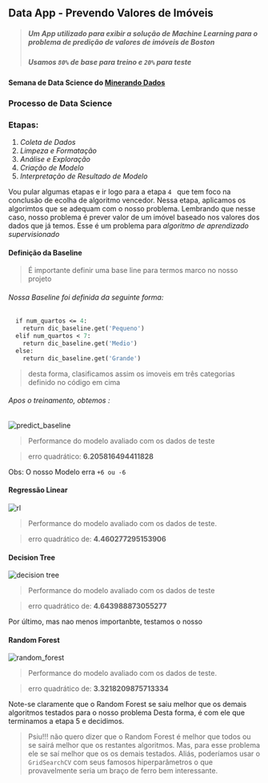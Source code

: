 ## Data App - Prevendo Valores de Imóveis
> ##### Um App utilizado para exibir a solução de Machine Learning para o problema de predição de valores de imóveis de Boston
> ##### Usamos ``` 80% ``` de base para treino e ```20%``` para teste
####  Semana de Data Science do [Minerando Dados](https://minerandodados.com.br/)
### Processo de Data Science 
### Etapas:

1. *Coleta de Dados*
2. *Limpeza e Formatação*
3. *Análise e Exploração* 
4. *Criação de Modelo*
5. *Interpretação de Resultado de Modelo*

Vou pular algumas etapas e ir logo para a etapa ```4 ``` que tem foco na conclusão de ecolha de algoritmo vencedor.
Nessa etapa, aplicamos os algorimtos que se adequam com o nosso problema. Lembrando que nesse caso, nosso problema é prever valor de um imóvel baseado nos valores dos dados que já temos. Esse é um problema para *algoritmo de aprendizado supervisionado*

#### Definição da Baseline
> É importante definir uma base line para termos marco no nosso projeto 
###### Nossa Baseline foi definida da seguinte forma:
```def retorna_baseline(num_quartos):
  if num_quartos <= 4:
    return dic_baseline.get('Pequeno')
  elif num_quartos < 7:
    return dic_baseline.get('Medio')
  else:
    return dic_baseline.get('Grande') 
```

> desta forma, clasificamos assim os imoveis em três categorias definido no código em cima

###### Apos o treinamento, obtemos :
![predict_baseline](https://user-images.githubusercontent.com/19332627/82248838-2f034200-991f-11ea-9ac1-69cf2b4a77a9.PNG)
> Performance do modelo avaliado com os dados de teste

> erro quadrático: **6.205816494411828**

Obs: O nosso Modelo erra ```+6 ou -6 ```

#### Regressão Linear
![rl](https://user-images.githubusercontent.com/19332627/82250696-50196200-9922-11ea-8137-68749949d93e.PNG)
> Performance do modelo avaliado com os dados de teste.

> erro quadrático de: **4.460277295153906**

#### Decision Tree 
![decision tree](https://user-images.githubusercontent.com/19332627/82252671-cff4fb80-9925-11ea-9b61-dcc083f38b7f.PNG)
> Performance do modelo avaliado com os dados de teste

> erro quadrático de: **4.643988873055277**

Por último, mas nao menos importanbte, testamos o nosso 
#### Random Forest
![random_forest](https://user-images.githubusercontent.com/19332627/82253900-409d1780-9928-11ea-89ce-4133f7ab5945.PNG)
> Performance do modelo avaliado com os dados de teste.

> erro quadrático de: **3.3218209875713334**

Note-se claramente que o Random Forest se saiu melhor que os demais algoritmos testados para o nosso problema
Desta forma, é com ele que terminamos a etapa 5 e decidimos.


> Psiu!!! não quero dizer que o Random Forest é melhor que todos ou se sairá melhor que os restantes algoritmos. Mas, para esse problema ele se saí melhor que os os demais testados. Aliás,  poderíamos usar o ``` GridSearchCV ``` com seus famosos hiperparâmetros o que provavelmente seria um braço de ferro bem interessante.
